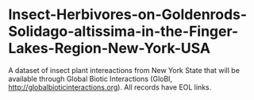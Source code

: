 # Insect-Herbivores-on-Goldenrods-Solidago-altissima-in-the-Finger-Lakes-Region-New-York-USA

A dataset of insect plant intereactions from New York State that will be available through Global Biotic Interactions (GloBI, http://globalbioticinteractions.org).
All records have EOL links.

